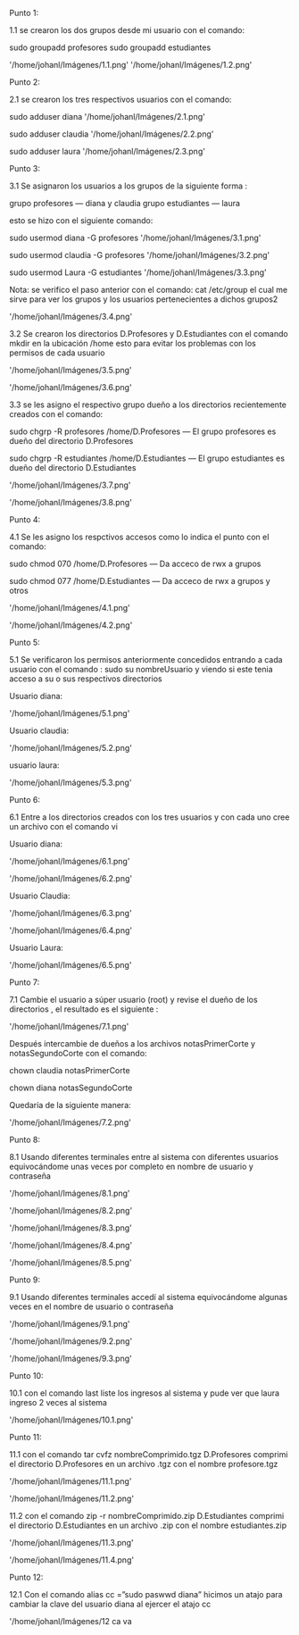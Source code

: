 Punto 1:

1.1 se crearon los dos grupos desde mi usuario con el comando:

sudo groupadd profesores
sudo groupadd estudiantes

'/home/johanl/Imágenes/1.1.png' 
'/home/johanl/Imágenes/1.2.png' 


Punto 2:

2.1 se crearon los tres respectivos usuarios con el comando:

sudo adduser diana
'/home/johanl/Imágenes/2.1.png' 

sudo adduser claudia
'/home/johanl/Imágenes/2.2.png' 

sudo adduser laura
'/home/johanl/Imágenes/2.3.png' 




Punto 3:

3.1 Se asignaron los usuarios a los grupos de la siguiente forma :

grupo profesores — diana y claudia
grupo estudiantes — laura

esto se hizo con el siguiente comando:

sudo usermod diana -G profesores
'/home/johanl/Imágenes/3.1.png' 

sudo usermod claudia -G profesores
'/home/johanl/Imágenes/3.2.png' 

sudo usermod Laura -G estudiantes
'/home/johanl/Imágenes/3.3.png' 




Nota: se verifico el paso anterior con el comando: cat /etc/group el cual me sirve para ver los grupos y los usuarios pertenecientes a dichos grupos2

'/home/johanl/Imágenes/3.4.png' 



3.2 Se crearon los directorios D.Profesores y D.Estudiantes con el comando mkdir en la ubicación /home esto para evitar los problemas con los permisos de cada usuario

'/home/johanl/Imágenes/3.5.png' 

'/home/johanl/Imágenes/3.6.png' 




3.3 se les asigno el respectivo grupo dueño a los directorios recientemente creados con el comando:

sudo chgrp -R profesores /home/D.Profesores — El grupo profesores es dueño del directorio                       						                                                      D.Profesores


sudo chgrp -R estudiantes /home/D.Estudiantes —  El grupo estudiantes es dueño del directorio                       						                                                         D.Estudiantes 



'/home/johanl/Imágenes/3.7.png' 

'/home/johanl/Imágenes/3.8.png' 




Punto 4: 

4.1 Se les asigno los respctivos accesos como lo indica el punto con el comando:

sudo chmod 070 /home/D.Profesores  — Da acceco de rwx a grupos

sudo chmod 077 /home/D.Estudiantes — Da acceco de rwx a grupos y otros

'/home/johanl/Imágenes/4.1.png' 

'/home/johanl/Imágenes/4.2.png' 



Punto 5:

5.1 Se verificaron los permisos anteriormente concedidos entrando a cada usuario con el comando : sudo su nombreUsuario y viendo si este tenia acceso a su o sus respectivos directorios

Usuario diana:

'/home/johanl/Imágenes/5.1.png' 




Usuario claudia:

'/home/johanl/Imágenes/5.2.png' 




usuario laura:

'/home/johanl/Imágenes/5.3.png' 






Punto 6:

6.1 Entre a los directorios creados con los tres usuarios y con cada uno cree un archivo con el comando vi


Usuario diana:

'/home/johanl/Imágenes/6.1.png' 

'/home/johanl/Imágenes/6.2.png' 




Usuario Claudia:

'/home/johanl/Imágenes/6.3.png' 

'/home/johanl/Imágenes/6.4.png' 




Usuario Laura:

'/home/johanl/Imágenes/6.5.png' 





Punto 7:

7.1 Cambie el usuario a súper usuario (root) y revise el dueño de los directorios , el resultado es el siguiente :

'/home/johanl/Imágenes/7.1.png' 





Después intercambie de dueños a los archivos notasPrimerCorte y notasSegundoCorte con el comando:

chown claudia notasPrimerCorte

chown diana notasSegundoCorte

Quedaría de la siguiente manera: 

'/home/johanl/Imágenes/7.2.png' 






Punto 8:

8.1 Usando diferentes terminales entre al sistema con diferentes usuarios equivocándome unas veces por completo en nombre de usuario y contraseña

'/home/johanl/Imágenes/8.1.png' 

'/home/johanl/Imágenes/8.2.png' 

'/home/johanl/Imágenes/8.3.png' 

'/home/johanl/Imágenes/8.4.png' 

'/home/johanl/Imágenes/8.5.png' 





Punto 9:

9.1 Usando diferentes terminales accedí al sistema equivocándome algunas veces en el nombre de usuario o contraseña



'/home/johanl/Imágenes/9.1.png' 

'/home/johanl/Imágenes/9.2.png' 

'/home/johanl/Imágenes/9.3.png' 





Punto 10:

10.1 con el comando last liste los ingresos al sistema y pude ver que laura ingreso 2 veces al sistema

'/home/johanl/Imágenes/10.1.png' 





Punto 11:

11.1 con el comando tar cvfz nombreComprimido.tgz D.Profesores comprimi el directorio D.Profesores en un archivo .tgz con el nombre profesore.tgz

'/home/johanl/Imágenes/11.1.png' 

'/home/johanl/Imágenes/11.2.png' 




11.2 con el comando  zip -r  nombreComprimido.zip D.Estudiantes comprimi el directorio D.Estudiantes en un archivo .zip con el nombre estudiantes.zip

'/home/johanl/Imágenes/11.3.png' 

'/home/johanl/Imágenes/11.4.png' 




Punto 12:

12.1 Con el comando alias cc =”sudo paswwd diana”  hicimos un atajo para cambiar la clave del usuario diana al ejercer el atajo cc

'/home/johanl/Imágenes/12 ca va


